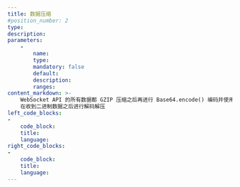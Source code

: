 ```yaml
---
title: 数据压缩
#position_number: 2
type:
description:
parameters:
    -
        name:
        type:
        mandatory: false
        default:
        description:
        ranges:
content_markdown: >-
    WebSocket API 的所有数据都 GZIP 压缩之后再进行 Base64.encode() 编码并使用二进制方式返回，需要 client
    在收到二进制数据之后进行解码解压
left_code_blocks:
-
    code_block:
    title:
    language:
right_code_blocks:
-
    code_block:
    title:
    language:
---
```

